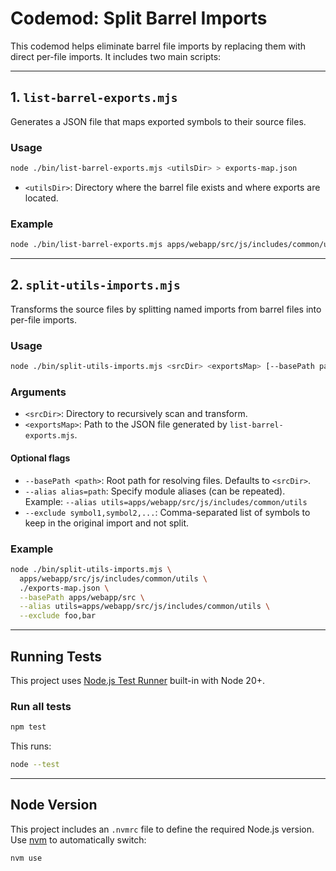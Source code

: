 # Codemod: Split Barrel Imports

This codemod helps eliminate barrel file imports by replacing them with direct per-file imports. It includes two main scripts:

---

## 1. `list-barrel-exports.mjs`

Generates a JSON file that maps exported symbols to their source files.

### Usage

```bash
node ./bin/list-barrel-exports.mjs <utilsDir> > exports-map.json
```

- `<utilsDir>`: Directory where the barrel file exists and where exports are located.

### Example

```bash
node ./bin/list-barrel-exports.mjs apps/webapp/src/js/includes/common/utils > exports-map.json
```

---

## 2. `split-utils-imports.mjs`

Transforms the source files by splitting named imports from barrel files into per-file imports.

### Usage

```bash
node ./bin/split-utils-imports.mjs <srcDir> <exportsMap> [--basePath path] [--alias alias=realpath] [--exclude symbol1,symbol2,...]
```

### Arguments

- `<srcDir>`: Directory to recursively scan and transform.
- `<exportsMap>`: Path to the JSON file generated by `list-barrel-exports.mjs`.

#### Optional flags

- `--basePath <path>`: Root path for resolving files. Defaults to `<srcDir>`.
- `--alias alias=path`: Specify module aliases (can be repeated).  
  Example: `--alias utils=apps/webapp/src/js/includes/common/utils`
- `--exclude symbol1,symbol2,...`: Comma-separated list of symbols to keep in the original import and not split.

### Example

```bash
node ./bin/split-utils-imports.mjs \
  apps/webapp/src/js/includes/common/utils \
  ./exports-map.json \
  --basePath apps/webapp/src \
  --alias utils=apps/webapp/src/js/includes/common/utils \
  --exclude foo,bar
```

---

## Running Tests

This project uses [Node.js Test Runner](https://nodejs.org/api/test.html) built-in with Node 20+.

### Run all tests

```bash
npm test
```

This runs:

```bash
node --test
```

---

## Node Version

This project includes an `.nvmrc` file to define the required Node.js version. Use [nvm](https://github.com/nvm-sh/nvm) to automatically switch:

```bash
nvm use
```
